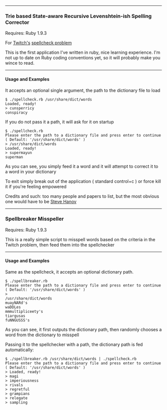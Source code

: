 - - -

### Trie based State-aware Recursive Levenshtein-ish Spelling Corrector

Requires: Ruby 1.9.3

For [Twitch's](http://twitch.tv) [spellcheck problem](http://www.twitch.tv/problems/spellcheck)

This is the first application I've written in ruby, nice learning experience.
I'm not up to date on Ruby coding conventions yet, so it will probably make you wince to read.

- - -

#### Usage and Examples

It accepts an optional single argument, the path to the dictionary file to load

```
$ ./spellcheck.rb /usr/share/dict/words
Loaded, ready!
> cunsperricy
conspiracy
```

If you do not pass it a path, it will ask for it on startup

```
$ ./spellcheck.rb
Please enter the path to a dictionary file and press enter to continue
( Default: '/usr/share/dict/words' )
> /usr/share/dict/words
Loaded, ready!
> supermayun
superman
```

As you can see, you simply feed it a word and it will attempt to correct it to a word in your dictionary

To exit simply break out of the application ( standard control+c ) or force kill it if you're feeling empowered

Credits and such: too many people and papers to list, but the most obvious one would have to be [Steve Hanov](http://stevehanov.ca)

- - -

### Spellbreaker Misspeller

Requires: Ruby 1.9.3

This is a really simple script to misspell words based on the criteria in the Twitch problem, then feed them into the spellchecker

- - -

#### Usage and Examples

Same as the spellcheck, it accepts an optional dictionary path.

```
$ ./spellbreaker.rb
Please enter the path to a dictionary file and press enter to continue
( Default: '/usr/share/dict/words' )
>
/usr/share/dict/words
muayNARd's
waDDLes
mmmultipliceety's
tiargusas
fuNNGUSSS's
```
As you can see, it first outputs the dictionary path, then randomly chooses a word from the dictionary to misspell

Passing it to the spellchecker with a path, the dictionary path is fed automatically:

```
$ ./spellbreaker.rb /usr/share/dict/words | ./spellcheck.rb
Please enter the path to a dictionary file and press enter to continue
( Default: '/usr/share/dict/words' )
> Loaded, ready!
> magi
> imperiousness
> rivals
> regretful
> grampians
> relegate
> sampling
```
